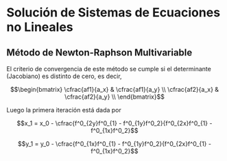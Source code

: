 # Solución de Sistemas de Ecuaciones no Lineales

## Método de Newton-Raphson Multivariable

El criterio de convergencia de este método se cumple si el determinante (Jacobiano) es distinto de cero, es decir, 

$$\begin{bmatrix}
\cfrac{af1}{a_x} & \cfrac{af1}{a_y} \\
\cfrac{af2}{a_x} & \cfrac{af2}{a_y} \\
\end{bmatrix}$$

Luego la primera iteración está dada por 

$$x_1 = x_0 - \cfrac{f^0_{2y}f^0_{1} - f^0_{1y}f^0_2}{f^0_{2x}f^0_{1} - f^0_{1x}f^0_2}$$

$$y_1 = y_0 - \cfrac{f^0_{1x}f^0_{1} - f^0_{1y}f^0_2}{f^0_{2x}f^0_{1} - f^0_{1x}f^0_2}$$
